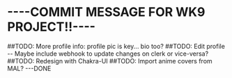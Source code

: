 # ----COMMIT MESSAGE FOR WK9 PROJECT!!----

##TODO: More profile info: profile pic is key... bio too?
##TODO: Edit profile -- Maybe include webhook to update changes on clerk or vice-versa?
##TODO: Redesign with Chakra-UI
##TODO: Import anime covers from MAL? ---DONE
